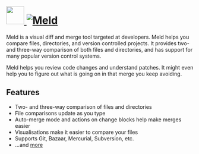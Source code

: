 # [<img src="https://cdn.jsdelivr.net/gh/AdmiringWorm/chocolatey-packages@305ebe5b15634985b7fff0b99cfa337a3cb1fe48/icons/meld.png" height="48" width="48" /> ![Meld](https://img.shields.io/chocolatey/v/meld.svg?label=Meld&style=for-the-badge)](https://chocolatey.org/packages/meld)

Meld is a visual diff and merge tool targeted at developers. Meld helps you compare files, directories, and version controlled projects. It provides two- and three-way comparison of both files and directories, and has support for many popular version control systems.

Meld helps you review code changes and understand patches. It might even help you to figure out what is going on in that merge you keep avoiding.

## Features

- Two- and three-way comparison of files and directories
- File comparisons update as you type
- Auto-merge mode and actions on change blocks help make merges easier
- Visualisations make it easier to compare your files
- Supports Git, Bazaar, Mercurial, Subversion, etc.
- ...and [more](https://meldmerge.org/features.html)
